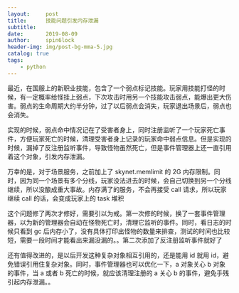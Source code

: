 ```yaml
---
layout:     post
title:      技能问题引发内存泄漏
subtitle:   
date:       2019-08-09
author:     spin6lock
header-img: img/post-bg-mma-5.jpg
catalog: true
tags:
    - python
---
```

最近，在国服上的新职业技能，包含了一个弱点标记技能。玩家用技能打怪的时候，有一定概率给怪挂上弱点，下次攻击时用另一个技能攻击弱点，能爆出更大伤害。弱点的生命周期大约半分钟，过了以后弱点会消失，玩家退出场景后，弱点也会消失。

实现的时候，弱点命中情况记在了受害者身上，同时注册监听了一个玩家死亡事件，方便玩家死亡的时候，清理受害者身上记录的玩家命中弱点信息。但是实现的时候，漏掉了反注册监听事件，导致怪物虽然死亡，但是事件管理器上还一直引用着这个对象，引发内存泄漏。

万幸的是，对于场景服务，之前加上了 skynet.memlimit 的 2G 内存限制。同时，因为同一个场景有多个分线，玩家没法进去的时候，会自己切换到另一个分线继续，所以没酿成重大事故。内存满了的服务，不会再接受 call 请求，所以玩家继续 call 的话，会变成玩家上的 task 堆积

这个问题修了两次才修好，需要引以为戒。第一次修的时候，换了一套事件管理器，以为新的管理器会自动在怪物死亡时，清理它监听的事件。同时，看日志的时候只看到 gc 后内存小了，没有具体打印出怪物的数量来排查，测试的时间也比较短，需要一段时间才能看出来漏没漏的。。第二次添加了反注册监听事件就好了

还有值得改进的，是以后开发这种复杂对象相互引用的，还是能用 id 就用 id，避免错误引用住复杂对象。同时，事件管理器也可以优化一下，a 对象关心 b 对象的事件，当 a 或者 b 死亡的时候，就应该清理注册的 a 关心 b 的事件，避免手残引起内存泄漏。。
